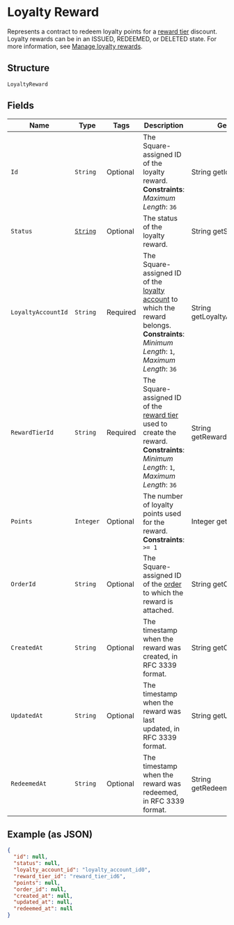 
# Loyalty Reward

Represents a contract to redeem loyalty points for a [reward tier](../../doc/models/loyalty-program-reward-tier.md) discount. Loyalty rewards can be in an ISSUED, REDEEMED, or DELETED state.
For more information, see [Manage loyalty rewards](https://developer.squareup.com/docs/loyalty-api/loyalty-rewards).

## Structure

`LoyaltyReward`

## Fields

| Name | Type | Tags | Description | Getter |
|  --- | --- | --- | --- | --- |
| `Id` | `String` | Optional | The Square-assigned ID of the loyalty reward.<br>**Constraints**: *Maximum Length*: `36` | String getId() |
| `Status` | [`String`](../../doc/models/loyalty-reward-status.md) | Optional | The status of the loyalty reward. | String getStatus() |
| `LoyaltyAccountId` | `String` | Required | The Square-assigned ID of the [loyalty account](../../doc/models/loyalty-account.md) to which the reward belongs.<br>**Constraints**: *Minimum Length*: `1`, *Maximum Length*: `36` | String getLoyaltyAccountId() |
| `RewardTierId` | `String` | Required | The Square-assigned ID of the [reward tier](../../doc/models/loyalty-program-reward-tier.md) used to create the reward.<br>**Constraints**: *Minimum Length*: `1`, *Maximum Length*: `36` | String getRewardTierId() |
| `Points` | `Integer` | Optional | The number of loyalty points used for the reward.<br>**Constraints**: `>= 1` | Integer getPoints() |
| `OrderId` | `String` | Optional | The Square-assigned ID of the [order](../../doc/models/order.md) to which the reward is attached. | String getOrderId() |
| `CreatedAt` | `String` | Optional | The timestamp when the reward was created, in RFC 3339 format. | String getCreatedAt() |
| `UpdatedAt` | `String` | Optional | The timestamp when the reward was last updated, in RFC 3339 format. | String getUpdatedAt() |
| `RedeemedAt` | `String` | Optional | The timestamp when the reward was redeemed, in RFC 3339 format. | String getRedeemedAt() |

## Example (as JSON)

```json
{
  "id": null,
  "status": null,
  "loyalty_account_id": "loyalty_account_id0",
  "reward_tier_id": "reward_tier_id6",
  "points": null,
  "order_id": null,
  "created_at": null,
  "updated_at": null,
  "redeemed_at": null
}
```

